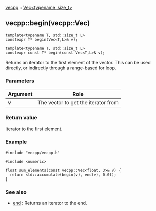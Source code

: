 [vecpp](../../../) :: [Vec<typename, size_t\>](./)
## vecpp::begin(vecpp::Vec)

```
template<typename T, std::size_t L>
constexpr T* begin(Vec<T,L>& v);
```
```
template<typename T, std::size_t L>
constexpr const T* begin(const Vec<T,L>& v);  
```

Returns an iterator to the first element of the vector. This can be used 
directly, or indirectly through a range-based for loop.

### Parameters

Argument | Role
---------|---------------------------------
**v**    | The vector to get the iterator from

### Return value
Iterator to the first element.

### Example

```
#include "vecpp/vecpp.h"

#include <numeric>

float sum_elements(const vecpp::Vec<float, 3>& v) {
  return std::accumulate(begin(v), end(v), 0.0f);
}
```

### See also
* [end](end.md) : Returns an iterator to the end.